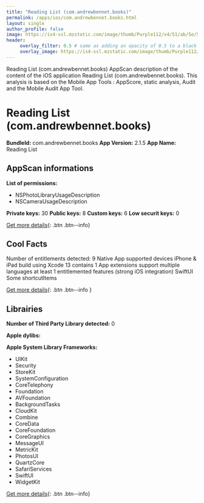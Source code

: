 ```yaml
---
title: "Reading List (com.andrewbennet.books)"
permalink: /apps/ios/com.andrewbennet.books.html
layout: single
author_profile: false
image: https://is4-ssl.mzstatic.com/image/thumb/Purple112/v4/51/ab/5e/51ab5eab-115a-db5d-019e-50b343e1fd13/AppIcon-0-1x_U007emarketing-0-7-0-85-220.png/512x512bb.jpg
header: 
     overlay_filter: 0.5 # same as adding an opacity of 0.5 to a black background
     overlay_image: https://is4-ssl.mzstatic.com/image/thumb/Purple112/v4/51/ab/5e/51ab5eab-115a-db5d-019e-50b343e1fd13/AppIcon-0-1x_U007emarketing-0-7-0-85-220.png/512x512bb.jpg
---
```

Reading List (com.andrewbennet.books) AppScan description of the content of the iOS application Reading List (com.andrewbennet.books). This analysis is based on the Mobile App Tools : AppScore, static analysis, Audit and the Mobile Audit App Tool.

# Reading List (com.andrewbennet.books)

**BundleId:** com.andrewbennet.books
**App Version:** 2.1.5
**App Name:** Reading List


## AppScan informations 

**List of permissions:** 
- NSPhotoLibraryUsageDescription
- NSCameraUsageDescription
  
  
**Private keys:** 30
**Public keys:** 8
**Custom keys:** 6
**Low securit keys:** 0
  
[Get more details](/pricing.html){: .btn .btn--info}

## Cool Facts

Number of entitlements detected: 9
Native App
supported devices iPhone & iPad
build using Xcode 13
contains 1 App extensions
support multiple languages
at least 1 entitlemented features (strong iOS integration)
SwiftUI
Some shortcutItems 
  
[Get more details](/pricing.html){: .btn .btn--info }

## Librairies 
**Number of Third Party Library detected:** 0


**Apple dylibs:**


**Apple System Library Frameworks:**
- UIKit
- Security
- StoreKit
- SystemConfiguration
- CoreTelephony
- Foundation
- AVFoundation
- BackgroundTasks
- CloudKit
- Combine
- CoreData
- CoreFoundation
- CoreGraphics
- MessageUI
- MetricKit
- PhotosUI
- QuartzCore
- SafariServices
- SwiftUI
- WidgetKit


  
[Get more details](/pricing.html){: .btn .btn--info}

